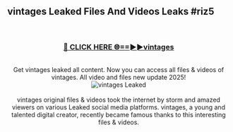 ## vintages Leaked Files And Videos Leaks #riz5
<br>
<div align="center">
<h3><a href="https://watchclip.my.id/vintages" rel="nofollow">🔴 CLICK HERE 🌐==►►vintages</a></h3>
<br>
Get vintages leaked all content. Now you can access all files & videos of vintages. All video and files new update 2025!
<br>
<a href="https://watchclip.my.id/vintages" rel="nofollow" data-target="animated-image.originalLink"><img src="https://i.ibb.co.com/WyWwxjT/player-gif2.gif" alt="vintages Leaked" style="max-width: 100%; display: inline-block;" data-target="animated-image.originalImage"></a>
<br><br>
vintages original files & videos took the internet by storm and amazed viewers on various Leaked social media platforms. vintages, a young and talented digital creator, recently became famous thanks to this interesting files & videos.
</div>
<br>